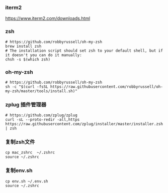 ### iterm2
https://www.iterm2.com/downloads.html

### zsh
```
# https://github.com/robbyrussell/oh-my-zsh
brew install zsh
# The installation script should set zsh to your default shell, but if it doesn't you can do it manually:
chsh -s $(which zsh)
```

### oh-my-zsh
```
# https://github.com/robbyrussell/oh-my-zsh
sh -c "$(curl -fsSL https://raw.githubusercontent.com/robbyrussell/oh-my-zsh/master/tools/install.sh)"
```

### zplug 插件管理器
```
# https://github.com/zplug/zplug
curl -sL --proto-redir -all,https https://raw.githubusercontent.com/zplug/installer/master/installer.zsh | zsh
```

### 复制zsh文件
```
cp mac_zshrc  ~/.zshrc
source ~/.zshrc
```

### 复制env.sh
```
cp env.sh ~/.env.sh
source ~/.zshrc
```